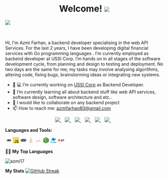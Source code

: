 <h1 align='center'>Welcome! <img src="https://media.giphy.com/media/hvRJCLFzcasrR4ia7z/giphy.gif" width="25px"></h1>

![](https://visitor-badge.glitch.me/badge?page_id=azmi17)

<br />

Hi, I'm Azmi Farhan, a backend developer specialising in the web API Services. For the last 2 years, I have been developing digital financial services with Go programming languages . I’m currently employed as backend developer at USSI Corp. I’m hands on in all stages of the software development cycle, from planning and design to testing and deployment. No two days are the same for me; my tasks may involve analysing algorithms, altering code, fixing bugs, brainstorming ideas or integrating new systems.

- 👨 💻 I’m currently working on [USSI Corp](https://ussi.co.id/) as Backend Developer.
- 🌱 I’m currently learning all about backend stuff like web API services, software design, software architecture and etc..
- 👯 I would like to collaborate on any backend project
- 📫 How to reach me: [azmifarhan80@gmail.com](mailto://azmifarhan80@gmail.com)

<p align='center'>
<a href="https://twitter.com/azmi_farhan17">
  <img src="https://img.shields.io/badge/twitter-%231DA1F2.svg?&style=for-the-badge&logo=twitter&logoColor=white" />
</a>&nbsp;&nbsp;
<a href="https://instagram.com/azmifarrhan">
  <img src="https://img.shields.io/badge/instagram-%231DA1F2.svg?&style=for-the-badge&logo=instagram&logoColor=white" />
</a>&nbsp;&nbsp;
<a href="https://www.facebook.com/thereddevilsince1878/">
  <img src="https://img.shields.io/badge/facebook-%231DA1F2.svg?&style=for-the-badge&logo=facebook&logoColor=white" />
</a>&nbsp;&nbsp;
<a href="https://www.linkedin.com/in/azmifarhan17/">
  <img src="https://img.shields.io/badge/linkedin-%230077B5.svg?&style=for-the-badge&logo=linkedin&logoColor=white" />
</a>&nbsp;&nbsp;
<a href="https://medium.com/@azmifarhan80">
  <img src="https://img.shields.io/badge/medium-%2312100E.svg?&style=for-the-badge&logo=medium&logoColor=white" />
</a>&nbsp;&nbsp;
<a href="mailto:chandrashibezzo@gmail.com">
  <img src="https://img.shields.io/badge/email me-%23D14836.svg?&style=for-the-badge&logo=gmail&logoColor=white" />
</a>&nbsp;&nbsp;
</p>

**Languages and Tools:**

<code><img height="20" src="https://raw.githubusercontent.com/github/explore/80688e429a7d4ef2fca1e82350fe8e3517d3494d/topics/go/go.png"></code>
<code><img height="20" src="https://raw.githubusercontent.com/github/explore/80688e429a7d4ef2fca1e82350fe8e3517d3494d/topics/javascript/javascript.png"></code>
<code><img height="20" src="https://raw.githubusercontent.com/github/explore/80688e429a7d4ef2fca1e82350fe8e3517d3494d/topics/php/php.png"></code>
<code><img height="20" src="https://raw.githubusercontent.com/github/explore/80688e429a7d4ef2fca1e82350fe8e3517d3494d/topics/java/java.png"></code>
<code><img height="20" src="https://raw.githubusercontent.com/github/explore/80688e429a7d4ef2fca1e82350fe8e3517d3494d/topics/mysql/mysql.png"></code>
<code><img height="20" src="https://raw.githubusercontent.com/github/explore/80688e429a7d4ef2fca1e82350fe8e3517d3494d/topics/nodejs/nodejs.png"></code>
<code><img height="20" src="https://raw.githubusercontent.com/github/explore/80688e429a7d4ef2fca1e82350fe8e3517d3494d/topics/docker/docker.png"></code>
<code><img height="20" src="https://raw.githubusercontent.com/github/explore/80688e429a7d4ef2fca1e82350fe8e3517d3494d/topics/git/git.png"></code>

👨‍💻 **My Top Languages**

<p> <img src="https://github-readme-stats.vercel.app/api/top-langs/?username=azmi17&theme=dark" alt="azmi17" />

**My Stats**
[![GitHub Streak](http://github-readme-streak-stats.herokuapp.com?user=azmi17&theme=dark&background=000000)](https://git.io/streak-stats)

